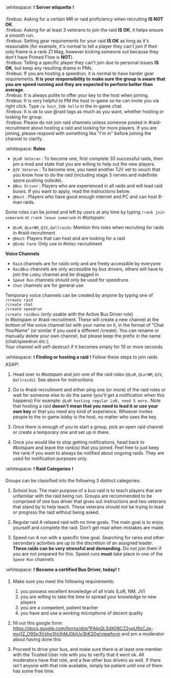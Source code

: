 :whitespace: 
:exclamation:  **Server etiquette** :exclamation: 

:firebus:  Asking for a certain MR or raid proficiency when recruiting **IS NOT OK**.  
:firebus:  Asking for at least 3 veterans to join the raid **IS OK**, it helps ensure a smooth run.  
:firebus:  Setting gear requirements for your raid **IS OK** as long as it's reasonable (for example, it's normal to tell a player they can't join if their only frame is a rank 21 Mag, however kicking someone out because they don't have Primed Flow is **NOT**).  
:firebus:  Telling a specific player they can't join due to personal issues **IS OK**, but keep any resulting drama in PMs.  
:firebus:  If you are hosting a speedrun, it is normal to have harder gear requirements. **It is your responsibility to make sure the group is aware that you are speed running and they are expected to perform better than average**.  
:firebus:  It is always polite to offer your key to the host when joining.   
:firebus:  It is very helpful to PM the host in-game so he can invite you via right click. Type `/w host_IGN hello` in the in-game chat.  
:firebus:  It is ok to use @raid tags as much as you want, whether hosting or looking for group.  
:firebus:  Please do not join raid channels unless someone posted in #raid-recruitment about hosting a raid and looking for more players. If you are joining, please respond with something like "I'm in" before joining the channel to clarify.



:whitespace: 
**Roles**
* `@LoR Veteran` : To become one, first complete 30 successful raids, then pm a mod and state that you are willing to help out the new players. 
* `@JV Veteran` : To become one, you need another TJV vet to vouch that you know how to do the raid (including stage 3 nerves and indefinite spore pushing outside).
* `@Bus Driver` : Players who are experienced in all raids and will lead raid buses. If you want to apply, read the instructions below.
* `@Host` : Players who have good enough internet and PC and can host 8-man raids.

Some roles can be joined and left by users at any time by typing `/rank join somerank` or `/rank leave somerank` in #botspam:
* `@LoR`, `@LorNM`, `@JV`, `@allraids`: Mention this roles when recruiting for raids in #raid-recruitment
* `@Host`: Players that can host and are looking for a raid
* `@Endo Farm`: Only use in #misc-recruitment

**Voice Channels**
* `Raid` channels are for raids only and are freely accessible by everyone
* `RaidBus` channels are only accessible by bus drivers, others will have to join the `Lobby` channel and be dragged in
* `Speed Run` channels should only be used for speedruns
* `Chat` channels are for general use

Temporary voice channels can be created by anyone by typing one of  
`/create raid`  
`/create chat`  
`/create speedrun`  
`/create raidbus` (only usable with the Active Bus Driver role)  
in #botspam or #raid-recruitment. 
These will create a new channel at the bottom of the voice channel list with your name on it, in the format of "Chat YourName" (or similar if you used a different /create). You can rename or manually delete your own channel, but please keep the prefix in the name (chat/speedrun etc.).  
Your channel will self-destruct if it becomes empty for 10 or more seconds.



:whitespace:
:exclamation: **Finding or hosting a raid** :exclamation:
Follow these steps to join raids ASAP!
1. Head over to #botspam and join one of the raid roles (`@LoR`, `@LorNM`, `@JV`, `@allraids`). See above for instructions.

2. Go to #raid-recruitment and either ping one (or more) of the raid roles or wait for someone else to do the same (you'll get a notification when this happens)
    For example: `@LoR hosting regular LoR, need 5 more.`
    Note that hosting a raid **doesn't mean that you need to lead it or use your own key** or that you need any kind of experience. Whoever invites people to the in-game lobby is the host, no matter who uses the key.

3. Once there is enough of you to start a group, pick an open raid channel or create a temporary one and set up in there.

4. Once you would like to stop getting notifications, head back to #botspam and leave the rank(s) that you joined. Feel free to just keep the rank if you want to always be notified about ongoing raids. They are used for notification purposes only.



:whitespace:
:exclamation:  **Raid Categories** :exclamation:

Groups can be classified into the following 3 distinct categories:

1. School bus:
    The main purpose of a bus raid is to teach players that are unfamiliar with the raid being run. Groups are recommended to be comprised of one bus driver that gives out instructions and two veterans that stand by to help teach. These veterans should not be trying to lead or progress the raid without being asked.

2. Regular raid
    A relaxed raid with no time goals. The main goal is to enjoy yourself and complete the raid. Don’t get mad when mistakes are made.

3. Speed run
    A run with a specific time goal. Searching for rares and other secondary activities are up to the discretion of an assigned leader. **These raids can be very stressful and demanding.** Do not join them if you are not prepared for this. Speed runs **must** take place in one of the `Speed Run` channels



:whitespace: 
:exclamation: **Become a certified Bus Driver, today!** :exclamation: 

1. Make sure you meet the following requirements:

    1. you possess excellent knowledge of all trials (LoR, NM, JV)
    2. you are willing to take the time to spread your knowledge to new players
    3. you are a competent, patient teacher
    4. you have and use a working microphone of decent quality

2. fill out this google form: https://docs.google.com/forms/d/e/1FAIpQLSdX08CZ2ypU9zCJq-mvj1Z_O9Sp3Vzhx3hUhMJ0bjUx3hK20g/viewform and pm a moderator about having done this

3. Proceed to drive your bus, and make sure there is at least one member with the Trusted User role with you to verify that it went ok. All moderators have that role, and a few other bus drivers as well. If there isn't anyone with that role available, simply be patient until one of them has some free time.
